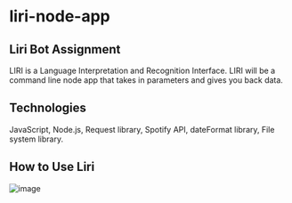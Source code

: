 # liri-node-app

## Liri Bot Assignment

LIRI is a Language Interpretation and Recognition Interface.  LIRI will be a command line node app that takes in parameters and gives you back data. 

## Technologies 
JavaScript, Node.js, Request library, Spotify API, dateFormat library, File system library.

## How to Use Liri 
![image](/images/Screen%20Shot%202019-10-26%20at%203.09.30%20PM.png)
